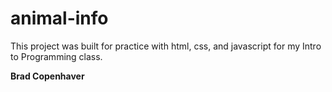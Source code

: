 # animal-info

This project was built for practice with html, css, and javascript for my Intro to Programming class.

**Brad Copenhaver**

